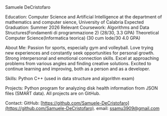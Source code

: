 Samuele DeCristofaro


Education:
Computer Science and Artificial Intelligence at the department of mathematics and computer sience, University of Calabria
Expected Graduation: Summer 2026
Relevant Coursework:
    Algorithms and Data Structures(Fondamenti di programmazione 2) (28/30, 3.3 GPA)
    Theoretical Computer Science(Informatica teorica) (30 cum lode/30 4.0 GPA)

About Me:
Passion for sports, especially gym and volleyball. Love trying new experiences and constantly seek opportunities for personal growth. Strong interpersonal and emotional connection skills. Excel at approaching problems from various angles and finding creative solutions. Excited to continue learning and improving, both as a person and as a developer.

Skills:
Python
C++ (used in data structure and algorithm exam)

Projects:
Python program for analyzing disk health information from JSON files (SMART data). All projects are on GitHub.

Contact:
GitHub: [https://github.com/Samuele-DeCristofaro](https://github.com/Samuele-DeCristofaro).
email: ssamu3909@gmail.com
